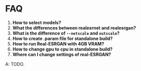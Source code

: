# FAQ

1. **How to select models?**
2. **What the differences between realesrnet and realesrgan?**
3. **What is the difference of `--netscale` and `outscale`?**
4. **How to create .param file for standalone build?**
5. **How to run Real-ESRGAN with 4GB VRAM?**
6. **How to change gpu to cpu in standalone build?**
7. **Where can I change settings of real-ESRGAN?**

A: TODO.
